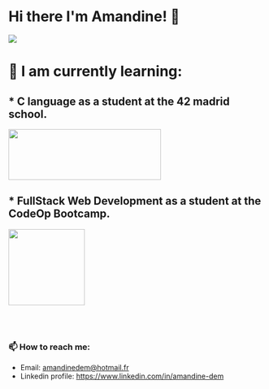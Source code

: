 # Hi there I'm Amandine! 👋

<img src="https://avatars.githubusercontent.com/u/113436356?s=400&u=eece1fc420a26a7673a75a0c6ed46007a1a76103&v=4">

<!--
**calamitymandy/calamitymandy** is a ✨ _special_ ✨ repository because its `README.md` (this file) appears on your GitHub profile.

Here are some ideas to get you started:

- 🔭 I’m currently working on ...
- 🌱 I’m currently learning ...
- 👯 I’m looking to collaborate on ...
- 🤔 I’m looking for help with ...
- 💬 Ask me about ...
- 📫 How to reach me: ...
- 😄 Pronouns: ...
- ⚡ Fun fact: ...
-->

# 🌱 I am currently learning:

## * C language as a student at the 42 madrid school. 

<img src="https://candidatura.42madrid.com/uploads/admissions/campus/logo_website/4/Logo_42_Version_D_01.svg" width="300" height="100">

## * FullStack Web Development as a student at the CodeOp Bootcamp. 
<img src="https://github.com/calamitymandy/calamitymandy/assets/113436356/fa057676-9dfe-4adf-9d60-a96cac686779" height="150">

<br><br>
### 📫 How to reach me: ###
-  Email: amandinedem@hotmail.fr
-  Linkedin profile: https://www.linkedin.com/in/amandine-dem
